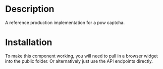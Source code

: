 # Description

A reference production implementation for a pow captcha.

# Installation

To make this component working, you will need to pull in a browser widget
into the public folder. Or alternatively just use the API endpoints directly.

